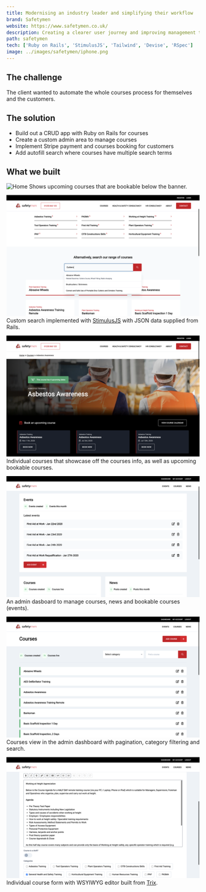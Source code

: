 ```yaml
---
title: Modernising an industry leader and simplifying their workflow
brand: Safetymen
website: https://www.safetymen.co.uk/
description: Creating a clearer user journey and improving management tools so the client, and the customers experience feels more automated.
path: safetymen
tech: ['Ruby on Rails', 'StimulusJS', 'Tailwind', 'Devise', 'RSpec']
image: ../images/safetymen/iphone.png
---
```


## The challenge

The client wanted to automate the whole courses process for themselves and the customers.

## The solution

- Build out a CRUD app with Ruby on Rails for courses
- Create a custom admin area to manage courses
- Implement Stripe payment and courses booking for customers
- Add autofill search where courses have multiple search terms

## What we built

![Home](../images/safetymen/home.png)
Shows upcoming courses that are bookable below the banner.

![Search](../images/safetymen/search.png)
Custom search implemented with [StimulusJS](https://stimulusjs.org/) with JSON data supplied from Rails.

![Course](../images/safetymen/course.png)
Individual courses that showcase off the courses info, as well as upcoming bookable courses.

![Admin](../images/safetymen/admin.png)
An admin dasboard to manage courses, news and bookable courses (events).

![Admin courses](../images/safetymen/admin-courses.png)
Courses view in the admin dashboard with pagination, category filtering and search.

![Admin course](../images/safetymen/admin-course.png)
Individual course form with WSYIWYG editor built from [Trix](https://trix-editor.org/).
